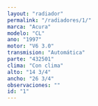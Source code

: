```yaml
---
layout: "radiador"
permalink: "/radiadores/1/"
marca: "Acura"
modelo: "CL"
ano: "1997"
motor: "V6 3.0"
transmision: "Automática"
parte: "432501"
clima: "Con clima"
alto: "14 3/4"
ancho: "26 3/4"
observaciones: ""
id: "1"
---
```


